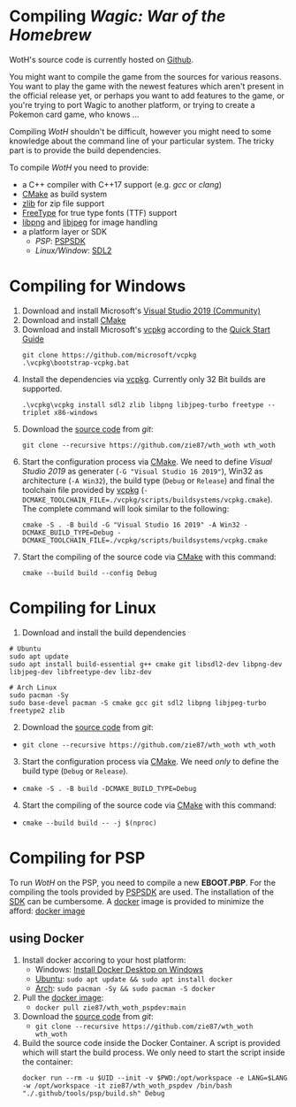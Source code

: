 # Compiling *Wagic: War of the Homebrew*

WotH's source code is currently hosted on [Github][0].

You might want to compile the game from the sources for various reasons. You want to play the game with the newest features which aren't present in the official release yet, or perhaps you want to add features to the game, or you're trying to port Wagic to another platform, or trying to create a Pokemon card game, who knows ...

Compiling *WotH* shouldn't be difficult, however you might need to some knowledge about the command line of your particular system. The tricky part is to provide the build dependencies.

To compile *WotH* you need to provide:
* a C++ compiler with C++17 support (e.g. *gcc* or *clang*)
* [CMake](https://cmake.org/) as build system
* [zlib](https://github.com/madler/zlib) for zip file support
* [FreeType](https://www.freetype.org/index.html) for true type fonts (TTF) support
* [libpng](http://www.libpng.org/pub/png/libpng.html) and [libjpeg](https://www.libjpeg-turbo.org/) for image handling
* a platform layer or SDK
  * *PSP*: [PSPSDK][5]
  * *Linux/Window*: [SDL2](https://www.libsdl.org/index.php)

[0]: https://github.com/zie87/wth_woth

# Compiling for Windows

1. Download and install Microsoft's [Visual Studio 2019 (Community)](https://visualstudio.microsoft.com/vs/community/) 
2. Download and install [CMake][2]
3. Download and install Microsoft's [vcpkg][1] according to the [Quick Start Guide](https://github.com/Microsoft/vcpkg#quick-start-windows)
    ```
    git clone https://github.com/microsoft/vcpkg
    .\vcpkg\bootstrap-vcpkg.bat
    ```
4. Install the dependencies via [vcpkg][1]. Currently only 32 Bit builds are supported.
    ```
    .\vcpkg\vcpkg install sdl2 zlib libpng libjpeg-turbo freetype --triplet x86-windows
    ```
5. Download the [source code][0] from *git*:
    ```
    git clone --recursive https://github.com/zie87/wth_woth wth_woth
    ```
6. Start the configuration process via [CMake][2]. We need to define *Visual Studio 2019* as generater (`-G "Visual Studio 16 2019"`), Win32 as architecture (`-A Win32`), the build type (`Debug` or `Release`) and final the toolchain file provided by [vcpkg][1] (`-DCMAKE_TOOLCHAIN_FILE=./vcpkg/scripts/buildsystems/vcpkg.cmake`). The complete command will look similar to the following:
    ```
    cmake -S . -B build -G "Visual Studio 16 2019" -A Win32 -DCMAKE_BUILD_TYPE=Debug -DCMAKE_TOOLCHAIN_FILE=./vcpkg/scripts/buildsystems/vcpkg.cmake
    ```
7. Start the compiling of the source code via [CMake][2] with this command:
    ```
    cmake --build build --config Debug
    ```

[1]: https://vcpkg.io/en/index.html
[2]: https://cmake.org/download/

# Compiling for Linux

1. Download and install the build dependencies
  ```
  # Ubuntu
  sudo apt update
  sudo apt install build-essential g++ cmake git libsdl2-dev libpng-dev libjpeg-dev libfreetype-dev libz-dev
  ```
  ```
  # Arch Linux
  sudo pacman -Sy
  sudo base-devel pacman -S cmake gcc git sdl2 libpng libjpeg-turbo freetype2 zlib
  ```
2. Download the [source code][0] from *git*:
  - `git clone --recursive https://github.com/zie87/wth_woth wth_woth`
3. Start the configuration process via [CMake][2]. We need *only* to define the build type (`Debug` or `Release`).
  - `cmake -S . -B build -DCMAKE_BUILD_TYPE=Debug`
4. Start the compiling of the source code via [CMake][2] with this command:
  - `cmake --build build -- -j $(nproc)`

[3]: https://ubuntu.com/
[4]: https://archlinux.org/

# Compiling for PSP

To run *WotH* on the PSP, you need to compile a new **EBOOT.PBP**. For the compiling the tools provided by [PSPSDK][5] are used. The installation of the [SDK][5] can be cumbersome. A [docker](https://www.docker.com/) image is provided to minimize the afford: [docker image][6]

[5]: https://github.com/pspdev/pspsdk
[6]: https://hub.docker.com/repository/docker/zie87/wth_woth_pspdev

## using Docker

1. Install docker accoring to your host platform:
    * Windows: [Install Docker Desktop on Windows](https://docs.docker.com/docker-for-windows/install/)
    * [Ubuntu][3]: `sudo apt update && sudo apt install docker`
    * [Arch][4]: `sudo pacman -Sy && sudo pacman -S docker`
2. Pull the [docker image][6]:
    * `docker pull zie87/wth_woth_pspdev:main`
3. Download the [source code][0] from *git*:
    * `git clone --recursive https://github.com/zie87/wth_woth wth_woth`
4. Build the source code inside the Docker Container. A script is provided which will start the build process. We only need to start the script inside the container:
    ```
    docker run --rm -u $UID --init -v $PWD:/opt/workspace -e LANG=$LANG -w /opt/workspace -it zie87/wth_woth_pspdev /bin/bash "./.github/tools/psp/build.sh" Debug
    ```